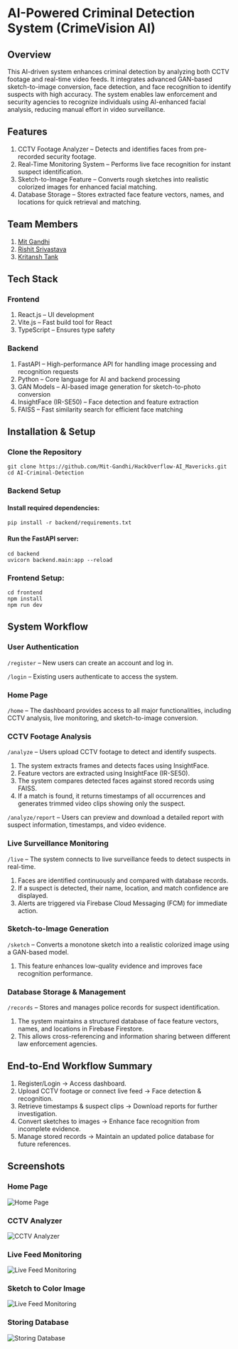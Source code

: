 # AI-Powered Criminal Detection System (CrimeVision AI)

## Overview

This AI-driven system enhances criminal detection by analyzing both CCTV footage and real-time video feeds. It integrates advanced GAN-based sketch-to-image conversion, face detection, and face recognition to identify suspects with high accuracy. The system enables law enforcement and security agencies to recognize individuals using AI-enhanced facial analysis, reducing manual effort in video surveillance.

## Features

1. CCTV Footage Analyzer – Detects and identifies faces from pre-recorded security footage.
2. Real-Time Monitoring System – Performs live face recognition for instant suspect identification.
3. Sketch-to-Image Feature – Converts rough sketches into realistic colorized images for enhanced facial matching.
4. Database Storage – Stores extracted face feature vectors, names, and locations for quick retrieval and matching.

## Team Members

1. [Mit Gandhi](https://github.com/Mit-Gandhi) 
2. [Rishit Srivastava](https://github.com/rishitsrivastav) 
3. [Kritansh Tank](https://github.com/Kritansh-Tank)

## Tech Stack

### Frontend

1. React.js – UI development
2. Vite.js – Fast build tool for React
3. TypeScript – Ensures type safety

### Backend

1. FastAPI – High-performance API for handling image processing and recognition requests
2. Python – Core language for AI and backend processing
3. GAN Models – AI-based image generation for sketch-to-photo conversion
4. InsightFace (IR-SE50) – Face detection and feature extraction
5. FAISS – Fast similarity search for efficient face matching

## Installation & Setup

### Clone the Repository

```
git clone https://github.com/Mit-Gandhi/HackOverflow-AI_Mavericks.git  
cd AI-Criminal-Detection
```

### Backend Setup

#### Install required dependencies:

```
pip install -r backend/requirements.txt
```

#### Run the FastAPI server:
```
cd backend
uvicorn backend.main:app --reload
```

### Frontend Setup:
```
cd frontend  
npm install  
npm run dev  
```

## System Workflow

### User Authentication 

```/register``` – New users can create an account and log in.

```/login``` – Existing users authenticate to access the system.

### Home Page

```/home``` – The dashboard provides access to all major functionalities, including CCTV analysis, live monitoring, and sketch-to-image conversion.

### CCTV Footage Analysis

```/analyze``` – Users upload CCTV footage to detect and identify suspects.
1. The system extracts frames and detects faces using InsightFace.
2. Feature vectors are extracted using InsightFace (IR-SE50).
3. The system compares detected faces against stored records using FAISS.
4. If a match is found, it returns timestamps of all occurrences and generates trimmed video clips showing only the suspect.
   
```/analyze/report``` – Users can preview and download a detailed report with suspect information, timestamps, and video evidence.

### Live Surveillance Monitoring

```/live``` – The system connects to live surveillance feeds to detect suspects in real-time.
1. Faces are identified continuously and compared with database records.
2. If a suspect is detected, their name, location, and match confidence are displayed.
3. Alerts are triggered via Firebase Cloud Messaging (FCM) for immediate action.

### Sketch-to-Image Generation

```/sketch``` – Converts a monotone sketch into a realistic colorized image using a GAN-based model.
1. This feature enhances low-quality evidence and improves face recognition performance.

### Database Storage & Management

```/records``` – Stores and manages police records for suspect identification.
1. The system maintains a structured database of face feature vectors, names, and locations in Firebase Firestore.
2. This allows cross-referencing and information sharing between different law enforcement agencies.

## End-to-End Workflow Summary

1. Register/Login → Access dashboard.
2. Upload CCTV footage or connect live feed → Face detection & recognition.
3. Retrieve timestamps & suspect clips → Download reports for further investigation.
4. Convert sketches to images → Enhance face recognition from incomplete evidence.
5. Manage stored records → Maintain an updated police database for future references.

## Screenshots

### Home Page

![Home Page](https://drive.google.com/uc?id=1kYCgqDOybxI_QMLhSHZ_WNXJFdyzQfsV)


### CCTV Analyzer

![CCTV Analyzer](https://drive.google.com/uc?id=1BdsjhVkVrMhWtnMUJZ2HbIm-v4UU05eH)


### Live Feed Monitoring

![Live Feed Monitoring](https://drive.google.com/uc?id=1CzHHHnPFlNwUy4PyaEGWaxgBsA9aP_Mj)


### Sketch to Color Image

![Live Feed Monitoring](https://drive.google.com/uc?id=12mOG3yrD20zNT4TjnoyRXCtqM8JbHSQE)


### Storing Database

![Storing Database](https://drive.google.com/uc?id=1zNHj1ruIsQ5EZI5HOnNcdHEpOGhd87jm)
